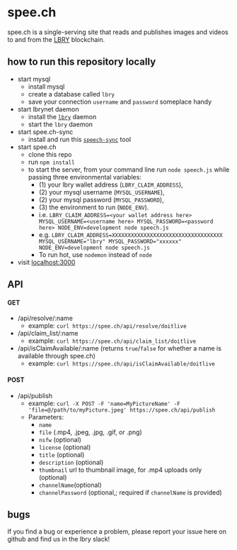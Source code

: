 # spee.ch
spee.ch is a single-serving site that reads and publishes images and videos to and from the [LBRY](https://lbry.io/) blockchain.

## how to run this repository locally
* start mysql
	* install mysql
	* create a database called `lbry`
	* save your connection `username` and `password` someplace handy
* start lbrynet daemon
	* install the [`lbry`](https://github.com/lbryio/lbry) daemon
	* start the `lbry` daemon
* start spee.ch-sync
	* install and run this [`speech-sync`](https://github.com/billbitt/spee.ch-sync) tool
* start spee.ch
	* clone this repo
	* run `npm install`
	* to start the server, from your command line run `node speech.js` while passing three environmental variables: 
		* (1) your lbry wallet address (`LBRY_CLAIM_ADDRESS`), 
		* (2) your mysql username (`MYSQL_USERNAME`),
		* (2) your mysql password (`MYSQL_PASSWORD`), 
		* (3) the environment to run (`NODE_ENV`).
		* i.e. `LBRY_CLAIM_ADDRESS=<your wallet address here> MYSQL_USERNAME=<username here> MYSQL_PASSWORD=<password here> NODE_ENV=development node speech.js`
		* e.g. `LBRY_CLAIM_ADDRESS=XXXXXXXXXXXXXXXXXXXXXXXXXXXXXXXXXXX MYSQL_USERNAME="lbry" MYSQL_PASSWORD="xxxxxx" NODE_ENV=development node speech.js`
		* To run hot, use `nodemon` instead of `node`
* visit [localhost:3000](http://localhost:3000)

## API

#### GET
* /api/resolve/:name
	* example: `curl https://spee.ch/api/resolve/doitlive`
* /api/claim_list/:name
	* example: `curl https://spee.ch/api/claim_list/doitlive`
* /api/isClaimAvailable/:name (returns `true`/`false` for whether a name is available through spee.ch)
	* example: `curl https://spee.ch/api/isClaimAvailable/doitlive`

#### POST
* /api/publish
  * example: `curl -X POST -F 'name=MyPictureName' -F 'file=@/path/to/myPicture.jpeg' https://spee.ch/api/publish`
  * Parameters:
    * `name`
    * `file` (.mp4, .jpeg, .jpg, .gif, or .png)
    * `nsfw` (optional)
    * `license` (optional)
    * `title` (optional)
    * `description` (optional)
    * `thumbnail` url to thumbnail image, for .mp4 uploads only (optional)
    * `channelName`(optional)
    * `channelPassword` (optional,; required if `channelName` is provided)

## bugs
If you find a bug or experience a problem, please report your issue here on github and find us in the lbry slack!
